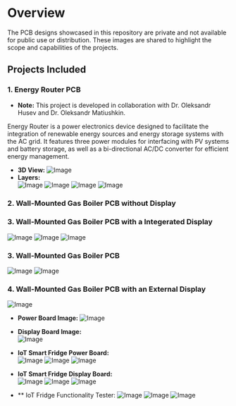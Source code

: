 # Overview

The PCB designs showcased in this repository are private and not available for public use or distribution. These images are shared to highlight the scope and capabilities of the projects.

## Projects Included

### 1. Energy Router PCB  
- **Note:** This project is developed in collaboration with Dr. Oleksandr Husev and Dr. Oleksandr Matiushkin.

Energy Router is a power electronics device designed to facilitate the integration of renewable energy sources and energy storage systems with the AC grid. It features three power modules for interfacing with PV systems and battery storage, as well as a bi-directional AC/DC converter for efficient energy management.
- **3D View:** ![Image](https://github.com/user-attachments/assets/01eeb5bd-922d-4b10-b39e-4703d2a69b77)
- **Layers:** <br/>
![Image](https://github.com/user-attachments/assets/d9ea6c5b-e7a0-4407-9282-4b8893c77a95)
![Image](https://github.com/user-attachments/assets/f8cf6126-527a-4c89-a410-3e261bd21eff)
![Image](https://github.com/user-attachments/assets/b26240c3-e349-4f8b-ab0b-e7161bf807cc)
![Image](https://github.com/user-attachments/assets/f63ab46b-c9cd-42a8-b6f0-8ac02d5e767d)

### 2. Wall-Mounted Gas Boiler PCB without Display


### 3. Wall-Mounted Gas Boiler PCB with a Integerated Display
![Image](https://github.com/user-attachments/assets/57711c90-0707-4b8f-bd81-60a42f274fd5)
![Image](https://github.com/user-attachments/assets/a3052c3e-4795-463b-8db2-c3a07672fc44)
![Image](https://github.com/user-attachments/assets/2ba80a97-81fe-4ce3-8992-2dbb2f2b2e17)

### 3. Wall-Mounted Gas Boiler PCB 
![Image](https://github.com/user-attachments/assets/abfbf9ad-ab7e-49d3-8d83-96d614b2a11a)
![Image](https://github.com/user-attachments/assets/284048dc-8147-4bf2-9713-e40bb50ca19a)

### 4. Wall-Mounted Gas Boiler PCB with an External Display 
![Image](https://github.com/user-attachments/assets/bceedd35-1ade-415d-aef2-7422dc2f1ac4)
- **Power Board Image:** ![Image](https://github.com/user-attachments/assets/a3199459-7708-4134-9c32-35ae4f3f55e1)

- **Display Board Image:** <br />
  ![Image](https://github.com/user-attachments/assets/b7e107d8-07dc-4f33-8e3a-a6f7a73291ba)

- **IoT Smart Fridge Power Board:** <br />
![Image](https://github.com/user-attachments/assets/52d71a2f-7f63-41d9-8f07-f774b2fd3fb0)
![Image](https://github.com/user-attachments/assets/4cb1c3b5-2f48-49b9-8120-1bf89f78ae24)
![Image](https://github.com/user-attachments/assets/97feb3f1-4e54-47b5-8528-282607bc1abf)

- **IoT Smart Fridge Display Board:** <br />
![Image](https://github.com/user-attachments/assets/bfc12261-5de8-4dc6-9a77-c253fd74a8c9)
![Image](https://github.com/user-attachments/assets/c2c376c2-3e01-4ce2-a457-b01c3ad271a2)
![Image](https://github.com/user-attachments/assets/389f8447-bf9a-4024-aac8-0d314c1ec53e)


- ** IoT Fridge Functionality Tester:
![Image](https://github.com/user-attachments/assets/ef184003-e2cd-4b6e-a8c1-de578050b970)
![Image](https://github.com/user-attachments/assets/1ffcee9b-ceb3-4795-a54f-deacda256eea)
![Image](https://github.com/user-attachments/assets/ef086417-43b4-4e0c-8ca8-a0149fd5f5af)
